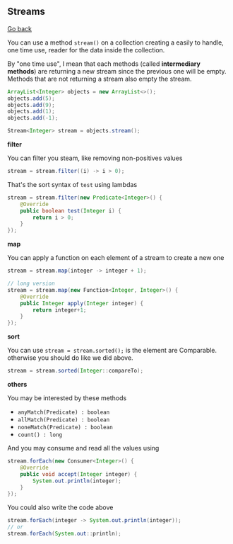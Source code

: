 ## Streams

[Go back](../../index.md#advanced)

You can use a method `stream()` on a collection creating a easily to handle, one time use, reader for the data inside the collection.

By "one time use", I mean that each methods (called **intermediary methods**) are returning a new stream since the previous one will be empty. Methods that are not returning a stream also empty the stream.

```java
ArrayList<Integer> objects = new ArrayList<>();
objects.add(5);
objects.add(9);
objects.add(1);
objects.add(-1);

Stream<Integer> stream = objects.stream();
```

**filter**

You can filter you steam, like removing non-positives values

```java
stream = stream.filter((i) -> i > 0);
```

That's the sort syntax of `test` using lambdas

```java
stream = stream.filter(new Predicate<Integer>() {
    @Override
    public boolean test(Integer i) {
        return i > 0;
    }
});
```

**map**

You can apply a function on each element of a stream to create a new one

```java
stream = stream.map(integer -> integer + 1);

// long version
stream = stream.map(new Function<Integer, Integer>() {
    @Override
    public Integer apply(Integer integer) {
        return integer+1;
    }
});
```

**sort**

You can use `stream = stream.sorted();` is the element are Comparable. otherwise you should do like we did above.

```java
stream = stream.sorted(Integer::compareTo);
```

**others**

You may be interested by these methods

* ``anyMatch(Predicate) : boolean``
* ``allMatch(Predicate) : boolean``
* ``noneMatch(Predicate) : boolean``
* ``count() : long``

And you may consume and read all the values using

```java
stream.forEach(new Consumer<Integer>() {
    @Override
    public void accept(Integer integer) {
        System.out.println(integer);
    }
});
```

You could also write the code above

```java
stream.forEach(integer -> System.out.println(integer));
// or
stream.forEach(System.out::println);
```
